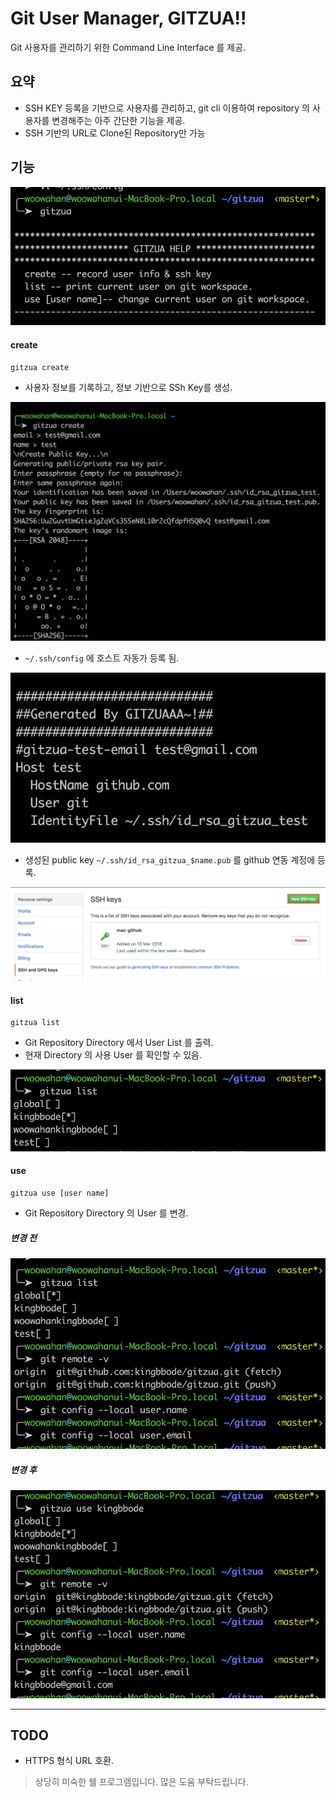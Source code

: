 # Git User Manager, GITZUA!!

Git 사용자를 관리하기 위한 Command Line Interface 를 제공.

## 요약

- SSH KEY 등록을 기반으로 사용자를 관리하고, git cli 이용하여 repository 의 사용자를 변경해주는 아주 간단한 기능을 제공.
- SSH 기반의 URL로 Clone된 Repository만 가능
 
## 기능

![create](/images/gitzua.png)

#### create

```$xslt
gitzua create
```

- 사용자 정보를 기록하고, 정보 기반으로 SSh Key를 생성.

![create](/images/create.png)

- `~/.ssh/config` 에 호스트 자동가 등록 됨.

![create](/images/config.png)

- 생성된 public key `~/.ssh/id_rsa_gitzua_$name.pub` 를 github 연동 계정에 등록.

![create](/images/register-ssh.png)

#### list

```$xslt
gitzua list
```

- Git Repository Directory 에서 User List 를 출력. 
- 현재 Directory 의 사용 User 를 확인할 수 있음.

![create](/images/list.png)

#### use

```$xslt
gitzua use [user name]
```

- Git Repository Directory 의 User 를 변경.

##### 변경 전

![create](/images/use-b.png)

##### 변경 후

![create](/images/use-a.png)

---

## TODO

- HTTPS 형식 URL 호환.

> 상당히 미숙한 쉘 프로그램입니다. 많은 도움 부탁드립니다.